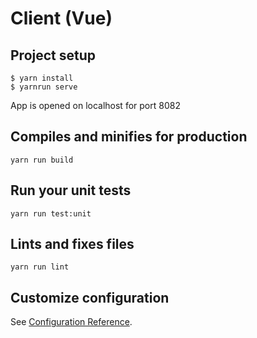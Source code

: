 # Client (Vue)

## Project setup

```
$ yarn install
$ yarnrun serve
```

App is opened on localhost for port 8082

## Compiles and minifies for production
```
yarn run build
```

## Run your unit tests
```
yarn run test:unit
```

## Lints and fixes files
```
yarn run lint
```

## Customize configuration
See [Configuration Reference](https://cli.vuejs.org/config/).
